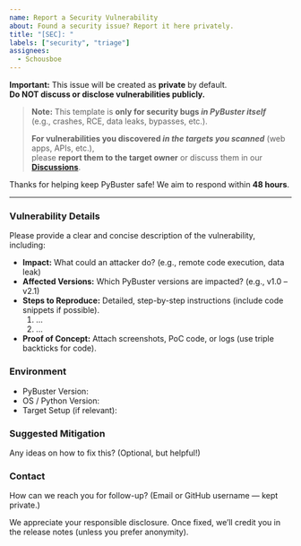 ```yaml
---
name: Report a Security Vulnerability
about: Found a security issue? Report it here privately.
title: "[SEC]: "
labels: ["security", "triage"]
assignees:
  - Schousboe
---
```


**Important:** This issue will be created as **private** by default.  
**Do NOT discuss or disclose vulnerabilities publicly.**

> **Note:** This template is **only for security bugs *in PyBuster itself***  
> (e.g., crashes, RCE, data leaks, bypasses, etc.).  
>  
> **For vulnerabilities you discovered *in the targets you scanned*** (web apps, APIs, etc.),  
> please **report them to the target owner** or discuss them in our **[Discussions](https://github.com/Schousboe/PyBuster/discussions)**.

Thanks for helping keep PyBuster safe! We aim to respond within **48 hours**.

---

### Vulnerability Details
Please provide a clear and concise description of the vulnerability, including:

- **Impact:** What could an attacker do? (e.g., remote code execution, data leak)  
- **Affected Versions:** Which PyBuster versions are impacted? (e.g., v1.0 – v2.1)  
- **Steps to Reproduce:** Detailed, step-by-step instructions (include code snippets if possible).  
  1. …  
  2. …  
- **Proof of Concept:** Attach screenshots, PoC code, or logs (use triple backticks for code).

### Environment
- PyBuster Version:  
- OS / Python Version:  
- Target Setup (if relevant):  

### Suggested Mitigation
Any ideas on how to fix this? (Optional, but helpful!)

### Contact
How can we reach you for follow-up? (Email or GitHub username — kept private.)

We appreciate your responsible disclosure. Once fixed, we’ll credit you in the release notes (unless you prefer anonymity).